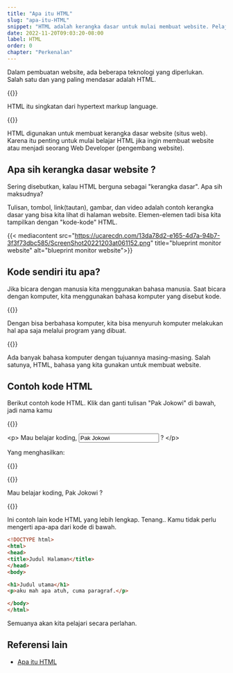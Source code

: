 ```yaml
---
title: "Apa itu HTML"
slug: "apa-itu-HTML"
snippet: "HTML adalah kerangka dasar untuk mulai membuat website. Pelajari lebih lanjut apa itu HTML"
date: 2022-11-20T09:03:20-08:00
label: HTML
order: 0
chapter: "Perkenalan"
---
```


Dalam pembuatan website, ada beberapa teknologi yang diperlukan.  
Salah satu dan yang paling mendasar adalah HTML.

{{<alert class="info">}}

<p> HTML itu singkatan dari <span class='italic'>hypertext markup language</span>.</p>
{{</alert>}}

HTML digunakan untuk membuat kerangka dasar website (situs web).  
Karena itu penting untuk mulai belajar HTML jika ingin membuat website atau menjadi seorang Web Developer (pengembang website).


## Apa sih kerangka dasar website ?

Sering disebutkan, kalau HTML berguna sebagai "kerangka dasar". Apa sih maksudnya?

Tulisan, tombol, link(tautan), gambar, dan video adalah contoh kerangka dasar yang bisa kita lihat di halaman website. Elemen-elemen tadi bisa kita tampilkan dengan "kode-kode" HTML.

{{< mediacontent src="https://ucarecdn.com/13da78d2-e165-4d7a-94b7-3f3f73dbc585/ScreenShot20221203at061152.png" title="blueprint monitor website" alt="blueprint monitor website">}}

## Kode sendiri itu apa?

Jika bicara dengan manusia kita menggunakan bahasa manusia. Saat bicara dengan komputer, kita menggunakan bahasa komputer yang disebut kode.

{{<alert class="info">}}
<p>Dengan bisa berbahasa komputer, kita bisa menyuruh komputer melakukan hal apa saja melalui program yang dibuat.</p>
{{</alert>}}

Ada banyak bahasa komputer dengan tujuannya masing-masing. Salah satunya, HTML, bahasa yang kita gunakan untuk membuat website.


## Contoh kode HTML

Berikut contoh kode HTML.
Klik dan ganti tulisan "Pak Jokowi" di bawah, jadi nama kamu

{{<rawhtml>}}

<div class='hljs language-xml text-center'>
&lt;p&gt; Mau belajar koding, <input id="nameInput" class='bg-transparent p-1 text-slate-200 w-[100px]' type='text' value='Pak Jokowi'> ?
&lt;/p&gt;
</div>
<p class='text-center'>Yang menghasilkan: </p>
{{</rawhtml>}}

{{<rawhtml>}}

<p class='text-center mb-10 -mt-5 text-sky-400'>Mau belajar koding, <span id="namePlaceHolder">Pak Jokowi</span> ?</p>
<script>
    const nameInput = document.getElementById('nameInput');
    const namePlaceHolder = document.getElementById('namePlaceHolder');
    nameInput.addEventListener("input", function() {
         namePlaceHolder.innerHTML = nameInput.value
    });
</script>
{{</rawhtml>}}

Ini contoh lain kode HTML yang lebih lengkap. Tenang.. Kamu tidak perlu mengerti apa-apa dari kode di bawah.

```html
<!DOCTYPE html>
<html>
<head>
<title>Judul Halaman</title>
</head>
<body>

<h1>Judul utama</h1>
<p>aku mah apa atuh, cuma paragraf.</p>

</body>
</html>
```

Semuanya akan kita pelajari secara perlahan.

## Referensi lain
- [Apa itu HTML](https://blog.sko.dev/apa-itu/html/)